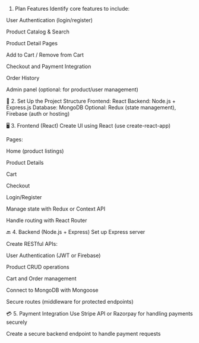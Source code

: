 1. Plan Features
Identify core features to include:

User Authentication (login/register)

Product Catalog & Search

Product Detail Pages

Add to Cart / Remove from Cart

Checkout and Payment Integration

Order History

Admin panel (optional: for product/user management)

🧱 2. Set Up the Project Structure
Frontend: React
Backend: Node.js + Express.js
Database: MongoDB
Optional: Redux (state management), Firebase (auth or hosting)

🖥️ 3. Frontend (React)
Create UI using React (use create-react-app)

Pages:

Home (product listings)

Product Details

Cart

Checkout

Login/Register

Manage state with Redux or Context API

Handle routing with React Router

🔙 4. Backend (Node.js + Express)
Set up Express server

Create RESTful APIs:

User Authentication (JWT or Firebase)

Product CRUD operations

Cart and Order management

Connect to MongoDB with Mongoose

Secure routes (middleware for protected endpoints)

💳 5. Payment Integration
Use Stripe API or Razorpay for handling payments securely

Create a secure backend endpoint to handle payment requests
